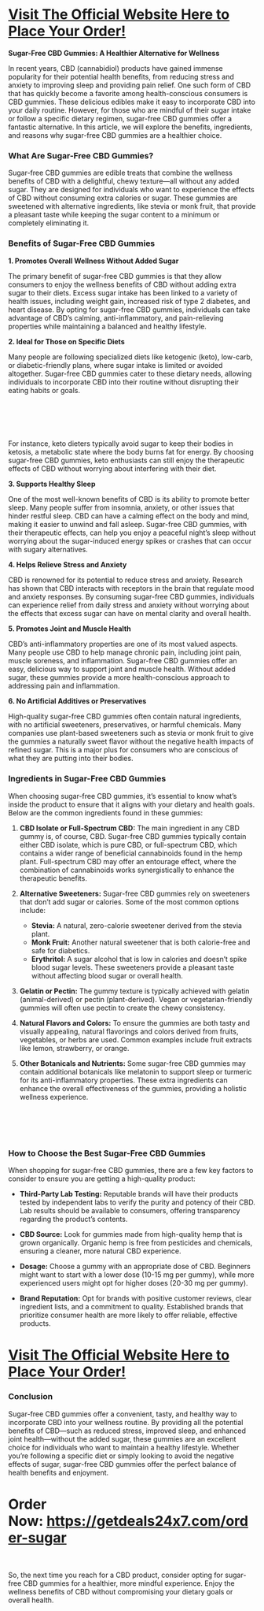 <h1><a href="https://getdeals24x7.com/order-sugar"><strong>Visit The Official Website Here to Place Your Order!<br /></strong></a></h1>
<p><strong>Sugar-Free CBD Gummies: A Healthier Alternative for Wellness</strong></p>
<p>In recent years, CBD (cannabidiol) products have gained immense popularity for their potential health benefits, from reducing stress and anxiety to improving sleep and providing pain relief. One such form of CBD that has quickly become a favorite among health-conscious consumers is CBD gummies. These delicious edibles make it easy to incorporate CBD into your daily routine. However, for those who are mindful of their sugar intake or follow a specific dietary regimen, sugar-free CBD gummies offer a fantastic alternative. In this article, we will explore the benefits, ingredients, and reasons why sugar-free CBD gummies are a healthier choice.</p>
<h3>What Are Sugar-Free CBD Gummies?</h3>
<p>Sugar-free CBD gummies are edible treats that combine the wellness benefits of CBD with a delightful, chewy texture&mdash;all without any added sugar. They are designed for individuals who want to experience the effects of CBD without consuming extra calories or sugar. These gummies are sweetened with alternative ingredients, like stevia or monk fruit, that provide a pleasant taste while keeping the sugar content to a minimum or completely eliminating it.</p>
<h3>Benefits of Sugar-Free CBD Gummies</h3>
<p><strong>1. Promotes Overall Wellness Without Added Sugar</strong></p>
<p>The primary benefit of sugar-free CBD gummies is that they allow consumers to enjoy the wellness benefits of CBD without adding extra sugar to their diets. Excess sugar intake has been linked to a variety of health issues, including weight gain, increased risk of type 2 diabetes, and heart disease. By opting for sugar-free CBD gummies, individuals can take advantage of CBD&rsquo;s calming, anti-inflammatory, and pain-relieving properties while maintaining a balanced and healthy lifestyle.</p>
<p><strong>2. Ideal for Those on Specific Diets</strong></p>
<p>Many people are following specialized diets like ketogenic (keto), low-carb, or diabetic-friendly plans, where sugar intake is limited or avoided altogether. Sugar-free CBD gummies cater to these dietary needs, allowing individuals to incorporate CBD into their routine without disrupting their eating habits or goals.</p>
<h1>&nbsp;</h1>
<p>For instance, keto dieters typically avoid sugar to keep their bodies in ketosis, a metabolic state where the body burns fat for energy. By choosing sugar-free CBD gummies, keto enthusiasts can still enjoy the therapeutic effects of CBD without worrying about interfering with their diet.</p>
<p><strong>3. Supports Healthy Sleep</strong></p>
<p>One of the most well-known benefits of CBD is its ability to promote better sleep. Many people suffer from insomnia, anxiety, or other issues that hinder restful sleep. CBD can have a calming effect on the body and mind, making it easier to unwind and fall asleep. Sugar-free CBD gummies, with their therapeutic effects, can help you enjoy a peaceful night&rsquo;s sleep without worrying about the sugar-induced energy spikes or crashes that can occur with sugary alternatives.</p>
<p><strong>4. Helps Relieve Stress and Anxiety</strong></p>
<p>CBD is renowned for its potential to reduce stress and anxiety. Research has shown that CBD interacts with receptors in the brain that regulate mood and anxiety responses. By consuming sugar-free CBD gummies, individuals can experience relief from daily stress and anxiety without worrying about the effects that excess sugar can have on mental clarity and overall health.</p>
<p><strong>5. Promotes Joint and Muscle Health</strong></p>
<p>CBD&rsquo;s anti-inflammatory properties are one of its most valued aspects. Many people use CBD to help manage chronic pain, including joint pain, muscle soreness, and inflammation. Sugar-free CBD gummies offer an easy, delicious way to support joint and muscle health. Without added sugar, these gummies provide a more health-conscious approach to addressing pain and inflammation.</p>
<p><strong>6. No Artificial Additives or Preservatives</strong></p>
<p>High-quality sugar-free CBD gummies often contain natural ingredients, with no artificial sweeteners, preservatives, or harmful chemicals. Many companies use plant-based sweeteners such as stevia or monk fruit to give the gummies a naturally sweet flavor without the negative health impacts of refined sugar. This is a major plus for consumers who are conscious of what they are putting into their bodies.</p>
<h3>Ingredients in Sugar-Free CBD Gummies</h3>
<p>When choosing sugar-free CBD gummies, it&rsquo;s essential to know what&rsquo;s inside the product to ensure that it aligns with your dietary and health goals. Below are the common ingredients found in these gummies:</p>
<ol>
<li>
<p><strong>CBD Isolate or Full-Spectrum CBD:</strong> The main ingredient in any CBD gummy is, of course, CBD. Sugar-free CBD gummies typically contain either CBD isolate, which is pure CBD, or full-spectrum CBD, which contains a wider range of beneficial cannabinoids found in the hemp plant. Full-spectrum CBD may offer an entourage effect, where the combination of cannabinoids works synergistically to enhance the therapeutic benefits.</p>
</li>
<li>
<p><strong>Alternative Sweeteners:</strong> Sugar-free CBD gummies rely on sweeteners that don&rsquo;t add sugar or calories. Some of the most common options include:</p>
<ul>
<li><strong>Stevia:</strong> A natural, zero-calorie sweetener derived from the stevia plant.</li>
<li><strong>Monk Fruit:</strong> Another natural sweetener that is both calorie-free and safe for diabetics.</li>
<li><strong>Erythritol:</strong> A sugar alcohol that is low in calories and doesn&rsquo;t spike blood sugar levels. These sweeteners provide a pleasant taste without affecting blood sugar or overall health.</li>
</ul>
</li>
<li>
<p><strong>Gelatin or Pectin:</strong> The gummy texture is typically achieved with gelatin (animal-derived) or pectin (plant-derived). Vegan or vegetarian-friendly gummies will often use pectin to create the chewy consistency.</p>
</li>
<li>
<p><strong>Natural Flavors and Colors:</strong> To ensure the gummies are both tasty and visually appealing, natural flavorings and colors derived from fruits, vegetables, or herbs are used. Common examples include fruit extracts like lemon, strawberry, or orange.</p>
</li>
<li>
<p><strong>Other Botanicals and Nutrients:</strong> Some sugar-free CBD gummies may contain additional botanicals like melatonin to support sleep or turmeric for its anti-inflammatory properties. These extra ingredients can enhance the overall effectiveness of the gummies, providing a holistic wellness experience.</p>
</li>
</ol>
<h1>&nbsp;</h1>
<h3>How to Choose the Best Sugar-Free CBD Gummies</h3>
<p>When shopping for sugar-free CBD gummies, there are a few key factors to consider to ensure you are getting a high-quality product:</p>
<ul>
<li>
<p><strong>Third-Party Lab Testing:</strong> Reputable brands will have their products tested by independent labs to verify the purity and potency of their CBD. Lab results should be available to consumers, offering transparency regarding the product&rsquo;s contents.</p>
</li>
<li>
<p><strong>CBD Source:</strong> Look for gummies made from high-quality hemp that is grown organically. Organic hemp is free from pesticides and chemicals, ensuring a cleaner, more natural CBD experience.</p>
</li>
<li>
<p><strong>Dosage:</strong> Choose a gummy with an appropriate dose of CBD. Beginners might want to start with a lower dose (10-15 mg per gummy), while more experienced users might opt for higher doses (20-30 mg per gummy).</p>
</li>
<li>
<p><strong>Brand Reputation:</strong> Opt for brands with positive customer reviews, clear ingredient lists, and a commitment to quality. Established brands that prioritize consumer health are more likely to offer reliable, effective products.</p>
</li>
</ul>
<h1><a href="https://getdeals24x7.com/order-sugar"><strong>Visit The Official Website Here to Place Your Order!<br /></strong></a></h1>
<h3>Conclusion</h3>
<p>Sugar-free CBD gummies offer a convenient, tasty, and healthy way to incorporate CBD into your wellness routine. By providing all the potential benefits of CBD&mdash;such as reduced stress, improved sleep, and enhanced joint health&mdash;without the added sugar, these gummies are an excellent choice for individuals who want to maintain a healthy lifestyle. Whether you&rsquo;re following a specific diet or simply looking to avoid the negative effects of sugar, sugar-free CBD gummies offer the perfect balance of health benefits and enjoyment.</p>
<h1><strong>Order Now:&nbsp;<span data-sheets-root="1"><a class="in-cell-link" href="https://getdeals24x7.com/order-sugar" target="_blank">https://getdeals24x7.com/order-sugar</a></span></strong></h1>
<p>&nbsp;</p>
<p>So, the next time you reach for a CBD product, consider opting for sugar-free CBD gummies for a healthier, more mindful experience. Enjoy the wellness benefits of CBD without compromising your dietary goals or overall health.</p>
<h1>&nbsp;</h1>

